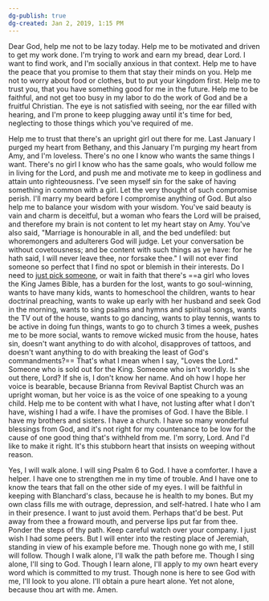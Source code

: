 ```yaml
---
dg-publish: true
dg-created: Jan 2, 2019, 1:15 PM
---
```


Dear God, help me not to be lazy today. Help me to be motivated and driven to get my work done. I'm trying to work and earn my bread, dear Lord. I want to find work, and I'm socially anxious in that context. Help me to have the peace that you promise to them that stay their minds on you. Help me not to worry about food or clothes, but to put your kingdom first. Help me to trust you, that you have something good for me in the future. Help me to be faithful, and not get too busy in my labor to do the work of God and be a fruitful Christian. The eye is not satisfied with seeing, nor the ear filled with hearing, and I'm prone to keep plugging away until it's time for bed, neglecting to those things which you've required of me.

Help me to trust that there's an upright girl out there for me. Last January I purged my heart from Bethany, and this January I'm purging my heart from Amy, and I'm loveless. There's no one I know who wants the same things I want. There's no girl I know who has the same goals, who would follow me in living for the Lord, and push me and motivate me to keep in godliness and attain unto righteousness. I've seen myself sin for the sake of having something in common with a girl. Let the very thought of such compromise perish. I'll marry my beard before I compromise anything of God. But also help me to balance your wisdom with your wisdom. You've said beauty is vain and charm is deceitful, but a woman who fears the Lord will be praised, and therefore my brain is not content to let my heart stay on Amy. You've also said, "Marriage is honourable in all, and the bed undefiled: but whoremongers and adulterers God will judge. Let your conversation be without covetousness; and be content with such things as ye have: for he hath said, I will never leave thee, nor forsake thee." I will not ever find someone so perfect that I find no spot or blemish in their interests. Do I need to [just pick someone](https://rumble.com/v38sjus-unicorns-by-pastor-steven-anderson.html?start=1601), or wait in faith that there's ==a girl who loves the King James Bible, has a burden for the lost, wants to go soul-winning, wants to have many kids, wants to homeschool the children, wants to hear doctrinal preaching, wants to wake up early with her husband and seek God in the morning, wants to sing psalms and hymns and spiritual songs, wants the TV out of the house, wants to go dancing, wants to play tennis, wants to be active in doing fun things, wants to go to church 3 times a week, pushes me to be more social, wants to remove wicked music from the house, hates sin, doesn't want anything to do with alcohol, disapproves of tattoos, and doesn't want anything to do with breaking the least of God's commandments?== That's what I mean when I say, "Loves the Lord." Someone who is sold out for the King. Someone who isn't worldly. Is she out there, Lord? If she is, I don't know her name. And oh how I hope her voice is bearable, because Brianna from Revival Baptist Church was an upright woman, but her voice is as the voice of one speaking to a young child. Help me to be content with what I have, not lusting after what I don't have, wishing I had a wife. I have the promises of God. I have the Bible. I have my brothers and sisters. I have a church. I have so many wonderful blessings from God, and it's not right for my countenance to be low for the cause of one good thing that's withheld from me. I'm sorry, Lord. And I'd like to make it right. It's this stubborn heart that insists on weeping without reason.

Yes, I will walk alone. I will sing Psalm 6 to God. I have a comforter. I have a helper. I have one to strengthen me in my time of trouble. And I have one to know the tears that fall on the other side of my eyes. I will be faithful in keeping with Blanchard's class, because he is health to my bones. But my own class fills me with outrage, depression, and self-hatred. I hate who I am in their presence. I want to just avoid them. Perhaps that'd be best. Put away from thee a froward mouth, and perverse lips put far from thee. Ponder the steps of thy path. Keep careful watch over your company. I just wish I had some peers. But I will enter into the resting place of Jeremiah, standing in view of his example before me. Though none go with me, I still will follow. Though I walk alone, I'll walk the path before me. Though I sing alone, I'll sing to God. Though I learn alone, I'll apply to my own heart every word which is committed to my trust. Though none is here to see God with me, I'll look to you alone. I'll obtain a pure heart alone. Yet not alone, because thou art with me. Amen.